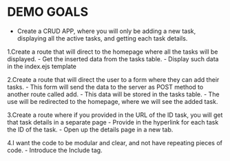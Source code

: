 # DEMO GOALS

- Create a CRUD APP, where you will only be adding a new task, displaying all the active tasks, and getting each task details.

1.Create a route that will direct to the homepage where all the tasks will be displayed.
    - Get the inserted data from the tasks table.
    - Display such data in the index.ejs template

2.Create a route that will direct the user to a form where they can add their tasks.
    - This form will send the data to the server as POST method to another route called add.
    - This data will be stored in the tasks table.
    - The use will be redirected to the homepage, where we will see the added task.

3.Create a route where if you provided in the URL of the ID task, you will get that task details in a separate page
    - Provide in the hyperlink for each task the ID of the task.
    - Open up the details page in a new tab.

4.I want the code to be modular and clear, and not have repeating pieces of code.
    - Introduce the Include tag.
